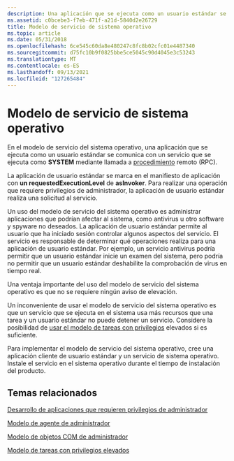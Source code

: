 ```yaml
---
description: Una aplicación que se ejecuta como un usuario estándar se comunica con un servicio que se ejecuta como SYSTEM mediante llamada a procedimiento remoto (RPC).
ms.assetid: c0bcebe3-f7eb-471f-a21d-5840d2e26729
title: Modelo de servicio de sistema operativo
ms.topic: article
ms.date: 05/31/2018
ms.openlocfilehash: 6ce545c60da8e480247c8fc8b02cfc01e4487340
ms.sourcegitcommit: d75fc10b9f0825bbe5ce5045c90d4045e3c53243
ms.translationtype: MT
ms.contentlocale: es-ES
ms.lasthandoff: 09/13/2021
ms.locfileid: "127265484"
---
```

# <a name="operating-system-service-model"></a>Modelo de servicio de sistema operativo

En el modelo de servicio del sistema operativo, una aplicación que se ejecuta como un usuario estándar se comunica con un servicio que se ejecuta como **SYSTEM** mediante llamada a [procedimiento](/windows/desktop/Rpc/rpc-start-page) remoto (RPC).

La aplicación de usuario estándar se marca en el manifiesto de aplicación con **un requestedExecutionLevel** de **asInvoker**. Para realizar una operación que requiere privilegios de administrador, la aplicación de usuario estándar realiza una solicitud al servicio.

Un uso del modelo de servicio del sistema operativo es administrar aplicaciones que podrían afectar al sistema, como antivirus u otro software y spyware no deseados. La aplicación de usuario estándar permite al usuario que ha iniciado sesión controlar algunos aspectos del servicio. El servicio es responsable de determinar qué operaciones realiza para una aplicación de usuario estándar. Por ejemplo, un servicio antivirus podría permitir que un usuario estándar inicie un examen del sistema, pero podría no permitir que un usuario estándar deshabilite la comprobación de virus en tiempo real.

Una ventaja importante del uso del modelo de servicio del sistema operativo es que no se requiere ningún aviso de elevación.

Un inconveniente de usar el modelo de servicio del sistema operativo es que un servicio que se ejecuta en el sistema usa más recursos que una tarea y un usuario estándar no puede detener un servicio. Considere la posibilidad de [usar el modelo de tareas con privilegios](elevated-task-model.md) elevados si es suficiente.

Para implementar el modelo de servicio del sistema operativo, cree una aplicación cliente de usuario estándar y un servicio de sistema operativo. Instale el servicio en el sistema operativo durante el tiempo de instalación del producto.

## <a name="related-topics"></a>Temas relacionados

<dl> <dt>

[Desarrollo de aplicaciones que requieren privilegios de administrador](developing-applications-that-require-administrator-privilege.md)
</dt> <dt>

[Modelo de agente de administrador](administrator-broker-model.md)
</dt> <dt>

[Modelo de objetos COM de administrador](administrator-com-object-model.md)
</dt> <dt>

[Modelo de tareas con privilegios elevados](elevated-task-model.md)
</dt> </dl>

 

 
